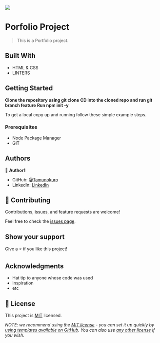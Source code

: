 ![](https://img.shields.io/badge/Microverse-blueviolet)

# Porfolio Project

> This is a Portfolio project.


## Built With

- HTML & CSS
- LINTERS


## Getting Started

**Clone the repository using git clone**
**CD into the cloned repo and run git branch feature**
**Run npm init -y**

To get a local copy up and running follow these simple example steps.

### Prerequisites
- Node Package Manager
- GIT


## Authors
👤 **Author1**

- GitHub: [@Tamunokuro](https://github.com/Tamunokuro)
- LinkedIn: [LinkedIn](https://linkedin.com/in/joshua-blue-jack)

## 🤝 Contributing

Contributions, issues, and feature requests are welcome!

Feel free to check the [issues page](../../issues/).

## Show your support

Give a ⭐️ if you like this project!

## Acknowledgments

- Hat tip to anyone whose code was used
- Inspiration
- etc

## 📝 License

This project is [MIT](./LICENSE) licensed.

_NOTE: we recommend using the [MIT license](https://choosealicense.com/licenses/mit/) - you can set it up quickly by [using templates available on GitHub](https://docs.github.com/en/communities/setting-up-your-project-for-healthy-contributions/adding-a-license-to-a-repository). You can also use [any other license](https://choosealicense.com/licenses/) if you wish._
